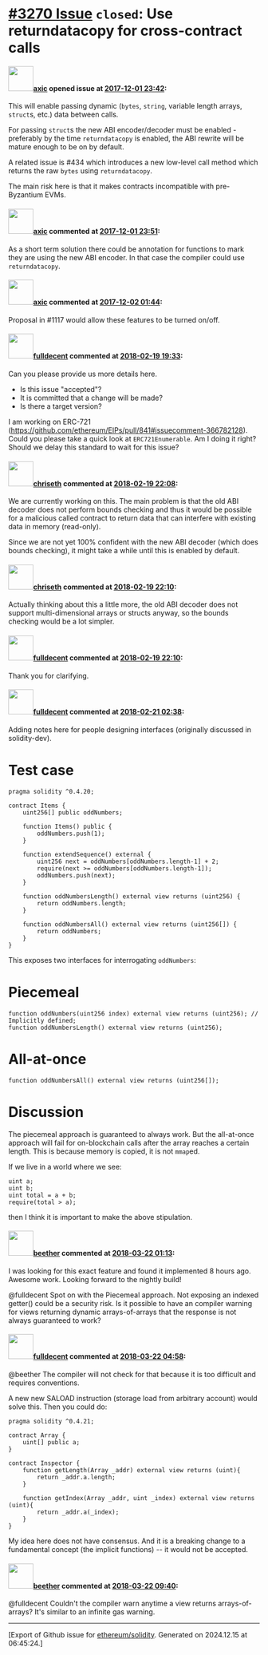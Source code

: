 # [\#3270 Issue](https://github.com/ethereum/solidity/issues/3270) `closed`: Use returndatacopy for cross-contract calls

#### <img src="https://avatars.githubusercontent.com/u/20340?v=4" width="50">[axic](https://github.com/axic) opened issue at [2017-12-01 23:42](https://github.com/ethereum/solidity/issues/3270):

This will enable passing dynamic (`bytes`, `string`, variable length arrays, `struct`s, etc.) data between calls.

For passing `struct`s the new ABI encoder/decoder must be enabled - preferably by the time `returndatacopy` is enabled, the ABI rewrite will be mature enough to be on by default.

A related issue is #434 which introduces a new low-level call method which returns the raw `bytes` using `returndatacopy`.

The main risk here is that it makes contracts incompatible with pre-Byzantium EVMs.


#### <img src="https://avatars.githubusercontent.com/u/20340?v=4" width="50">[axic](https://github.com/axic) commented at [2017-12-01 23:51](https://github.com/ethereum/solidity/issues/3270#issuecomment-348644957):

As a short term solution there could be annotation for functions to mark they are using the new ABI encoder. In that case the compiler could use `returndatacopy`.

#### <img src="https://avatars.githubusercontent.com/u/20340?v=4" width="50">[axic](https://github.com/axic) commented at [2017-12-02 01:44](https://github.com/ethereum/solidity/issues/3270#issuecomment-348658028):

Proposal in #1117 would allow these features to be turned on/off.

#### <img src="https://avatars.githubusercontent.com/u/382183?u=499298f335f6f4f2b2498c3510275590dd8e67fc&v=4" width="50">[fulldecent](https://github.com/fulldecent) commented at [2018-02-19 19:33](https://github.com/ethereum/solidity/issues/3270#issuecomment-366784840):

Can you please provide us more details here.

* Is this issue "accepted"?
* It is committed that a change will be made?
* Is there a target version?

I am working on ERC-721 (https://github.com/ethereum/EIPs/pull/841#issuecomment-366782128). Could you please take a quick look at `ERC721Enumerable`. Am I doing it right? Should we delay this standard to wait for this issue?

#### <img src="https://avatars.githubusercontent.com/u/9073706?v=4" width="50">[chriseth](https://github.com/chriseth) commented at [2018-02-19 22:08](https://github.com/ethereum/solidity/issues/3270#issuecomment-366814104):

We are currently working on this. The main problem is that the old ABI decoder does not perform bounds checking and thus it would be possible for a malicious called contract to return data that can interfere with existing data in memory (read-only).

Since we are not yet 100% confident with the new ABI decoder (which does bounds checking), it might take a while until this is enabled by default.

#### <img src="https://avatars.githubusercontent.com/u/9073706?v=4" width="50">[chriseth](https://github.com/chriseth) commented at [2018-02-19 22:10](https://github.com/ethereum/solidity/issues/3270#issuecomment-366814434):

Actually thinking about this a little more, the old ABI decoder does not support multi-dimensional arrays or structs anyway, so the bounds checking would be a lot simpler.

#### <img src="https://avatars.githubusercontent.com/u/382183?u=499298f335f6f4f2b2498c3510275590dd8e67fc&v=4" width="50">[fulldecent](https://github.com/fulldecent) commented at [2018-02-19 22:10](https://github.com/ethereum/solidity/issues/3270#issuecomment-366814454):

Thank you for clarifying.

#### <img src="https://avatars.githubusercontent.com/u/382183?u=499298f335f6f4f2b2498c3510275590dd8e67fc&v=4" width="50">[fulldecent](https://github.com/fulldecent) commented at [2018-02-21 02:38](https://github.com/ethereum/solidity/issues/3270#issuecomment-367194809):

Adding notes here for people designing interfaces (originally discussed in solidity-dev).

# Test case

```solidity
pragma solidity ^0.4.20;

contract Items {
    uint256[] public oddNumbers;
    
    function Items() public {
        oddNumbers.push(1);
    }
    
    function extendSequence() external {
        uint256 next = oddNumbers[oddNumbers.length-1] + 2;
        require(next >= oddNumbers[oddNumbers.length-1]);
        oddNumbers.push(next);
    }
    
    function oddNumbersLength() external view returns (uint256) {
        return oddNumbers.length;
    }
    
    function oddNumbersAll() external view returns (uint256[]) {
        return oddNumbers;
    }
}
```

This exposes two interfaces for interrogating `oddNumbers`:

# Piecemeal

```solidity
function oddNumbers(uint256 index) external view returns (uint256); // Implicitly defined;
function oddNumbersLength() external view returns (uint256);
```

# All-at-once

```solidity
function oddNumbersAll() external view returns (uint256[]);
```

# Discussion

 The piecemeal approach is guaranteed to always work. But the all-at-once approach will fail for on-blockchain calls after the array reaches a certain length. This is because memory is copied, it is not `mmap`ed.

If we live in a world where we see:

```solidity
uint a;
uint b;
uint total = a + b;
require(total > a);
```

then I think it is important to make the above stipulation.

#### <img src="https://avatars.githubusercontent.com/u/28908611?v=4" width="50">[beether](https://github.com/beether) commented at [2018-03-22 01:13](https://github.com/ethereum/solidity/issues/3270#issuecomment-375146148):

I was looking for this exact feature and found it implemented 8 hours ago.  Awesome work.  Looking forward to the nightly build!

@fulldecent Spot on with the Piecemeal approach. Not exposing an indexed getter() could be a security risk.  Is it possible to have an compiler warning for views returning dynamic arrays-of-arrays that the response is not always guaranteed to work?

#### <img src="https://avatars.githubusercontent.com/u/382183?u=499298f335f6f4f2b2498c3510275590dd8e67fc&v=4" width="50">[fulldecent](https://github.com/fulldecent) commented at [2018-03-22 04:58](https://github.com/ethereum/solidity/issues/3270#issuecomment-375180066):

@beether The compiler will not check for that because it is too difficult and requires conventions.

A new new SALOAD instruction (storage load from arbitrary account) would solve this. Then you could do:

```solidity
pragma solidity ^0.4.21;

contract Array {
    uint[] public a;
}

contract Inspector {
    function getLength(Array _addr) external view returns (uint){
        return _addr.a.length;
    }

    function getIndex(Array _addr, uint _index) external view returns (uint){
        return _addr.a(_index);
    }
}
```

My idea here does not have consensus. And it is a breaking change to a fundamental concept (the implicit functions) -- it would not be accepted.

#### <img src="https://avatars.githubusercontent.com/u/28908611?v=4" width="50">[beether](https://github.com/beether) commented at [2018-03-22 09:40](https://github.com/ethereum/solidity/issues/3270#issuecomment-375235409):

@fulldecent Couldn't the compiler warn anytime a view returns arrays-of-arrays? It's similar to an infinite gas warning.


-------------------------------------------------------------------------------



[Export of Github issue for [ethereum/solidity](https://github.com/ethereum/solidity). Generated on 2024.12.15 at 06:45:24.]
